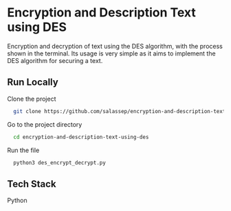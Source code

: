 
# Encryption and Description Text using DES

Encryption and decryption of text using the DES algorithm, with the process shown in the terminal. Its usage is very simple as it aims to implement the DES algorithm for securing a text.


## Run Locally

Clone the project

```bash
  git clone https://github.com/salassep/encryption-and-description-text-using-des.git
```

Go to the project directory

```bash
  cd encryption-and-description-text-using-des
```

Run the file

```bash
  python3 des_encrypt_decrypt.py
```

## Tech Stack

Python

